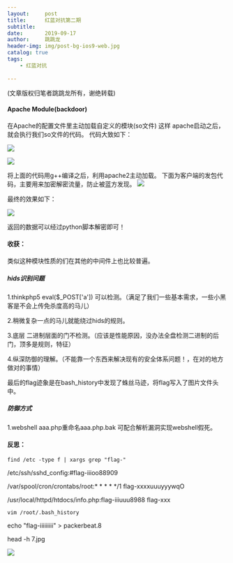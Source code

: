 ```yaml
---
layout:     post
title:      红蓝对抗第二期
subtitle:   
date:       2019-09-17
author:     跳跳龙
header-img: img/post-bg-ios9-web.jpg
catalog: true
tags:
    - 红蓝对抗
            
---
```


(文章版权归笔者跳跳龙所有，谢绝转载)


#### Apache Module(backdoor)

在Apache的配置文件里主动加载自定义的模块(so文件)
这样 apache启动之后，就会执行我们so文件的代码。
代码大致如下：

![](http://tiaotiaolong2.cn-bj.ufileos.com/blog26-01.jpg)

![](http://tiaotiaolong2.cn-bj.ufileos.com/blog26-02.jpg)

将上面的代码用g++编译之后，利用apache2主动加载。
下面为客户端的发包代码，主要用来加密解密流量，防止被蓝方发现。
![](http://tiaotiaolong2.cn-bj.ufileos.com/blog26-03.jpg)

最终的效果如下：

![](http://tiaotiaolong2.cn-bj.ufileos.com/blog26-04.jpg)

返回的数据可以经过python脚本解密即可！

#### 收获：

类似这种模块性质的们在其他的中间件上也比较普遍。

##### hids识别问题  

1.thinkphp5 eval($_POST['a']) 可以检测。（满足了我们一些基本需求，一些小黑客是不会上传免杀度高的马儿）

2.稍微复杂一点的马儿就能绕过hids的规则。

3.底层 二进制层面的门不检测。（应该是性能原因，没办法全盘检测二进制的后门，顶多是规则，特征）

4.纵深防御的理解。（不能靠一个东西来解决现有的安全体系问题！，在对的地方做对的事情）

最后的flag迹象是在bash_history中发现了蛛丝马迹，将flag写入了图片文件头中。
    
    
##### 防御方式
1.webshell aaa.php重命名aaa.php.bak 可配合解析漏洞实现webshell假死。
    


#### 反思：


```
find /etc -type f | xargs grep "flag-"
```

/etc/ssh/sshd_config:#flag-iiioo88909

/var/spool/cron/crontabs/root:* * * * */1  flag-xxxxuuuyyywqO

/usr/local/httpd/htdocs/info.php:flag-iiiuuu8988flag-xxx

```
vim /root/.bash_history
```

echo "flag-iiiiiiiii" > packerbeat.8

head -h 7.jpg



![](http://tiaotiaolong.cn-bj.ufileos.com/wechatzanshangma.jpg)










